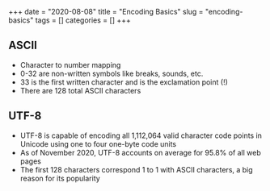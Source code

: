 +++ 
date = "2020-08-08"
title = "Encoding Basics"
slug = "encoding-basics" 
tags = []
categories = []
+++

## ASCII

- Character to number mapping
- 0-32 are non-written symbols like breaks, sounds, etc.
- 33 is the first written character and is the exclamation point (!)
- There are 128 total ASCII characters

## UTF-8

- UTF-8 is capable of encoding all 1,112,064 valid character code points in Unicode using one to four one-byte code units
- As of November 2020, UTF-8 accounts on average for 95.8% of all web pages
- The first 128 characters correspond 1 to 1 with ASCII characters, a big reason for its popularity
